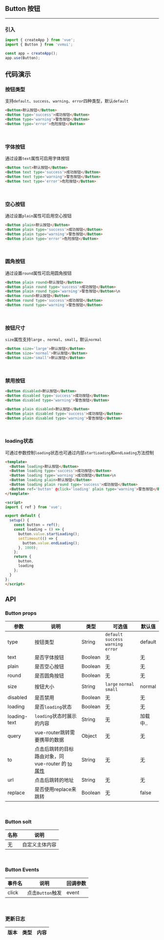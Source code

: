 <!--
 * @Author: Fone`峰
 * @Date: 2021-04-02 15:21:42
 * @LastEditors: Fone`峰
 * @LastEditTime: 2021-05-11 14:26:47
 * @Description: file content
 * @Email: qinrifeng@163.com
 * @Github: https://github.com/FoneQinrf
-->
## Button 按钮
---

<Card> 

### 引入
```js
import { createApp } from 'vue';
import { Button } from 'vvmui';

const app = createApp();
app.use(Button);
```

</Card> 

## 代码演示
<Card> 

### 按钮类型
支持`default`、`success`、`warning`、`error`四种类型，默认`default`
```html
<Button>默认按钮</Button>
<Button type='success'>成功按钮</Button>
<Button type='warning'>警告按钮</Button>
<Button type='error'>危险按钮</Button>
```

</Card> 
<br>
<Card> 

### 字体按钮
通过设置`text`属性可启用字体按钮
```html
<Button text>默认按钮</Button>
<Button text type='success'>成功按钮</Button>
<Button text type='warning'>警告按钮</Button>
<Button text type='error'>危险按钮</Button>
```

</Card> 
<br>
<Card>

### 空心按钮
通过设置`plain`属性可启用空心按钮
```html
<Button plain>默认按钮</Button>
<Button plain type='success'>成功按钮</Button>
<Button plain type='warning'>警告按钮</Button>
<Button plain type='error'>危险按钮</Button>
```

</Card> 
<br>
<Card>

### 圆角按钮
通过设置`round`属性可启用圆角按钮
```html
<Button plain round>默认按钮</Button>
<Button plain round type='success'>成功按钮</Button>
<Button plain round type='warning'>警告按钮</Button>\n
<Button round>默认按钮</Button>
<Button round type='success'>成功按钮</Button>
<Button round type='warning'>警告按钮</Button>
```

</Card> 
<br>
<Card>

### 按钮尺寸
`size`属性支持`large` 、`normal`、`small`，默认`normal`
```html
<Button size='large'>默认按钮</Button>
<Button size='normal'>默认按钮</Button>
<Button size='small'>默认按钮</Button>
```

</Card> 
<br>
<Card>

### 禁用按钮
```html
<Button disabled>默认按钮</Button>
<Button disabled type='success'>成功按钮</Button>
<Button disabled type='warning'>警告按钮</Button>

<Button plain disabled>默认按钮</Button>
<Button plain disabled type='success'>成功按钮</Button>
<Button plain disabled type='warning'>警告按钮</Button>
```

</Card> 
<br>
<Card>

### loading状态
可通过参数控制`loading`状态也可通过内部`startLoading`和`endLoading`方法控制
```html
<template>
  <Button loading>默认按钮</Button>
  <Button loading type='success'>成功按钮</Button>
  <Button loading type='warning'>成功按钮</Button>\n
  <Button loading plain>默认按钮</Button>
  <Button loading plain round type='success'>成功按钮</Button>
  <Button ref='button' @click='loading' plain type='warning'>警告按钮</Button>
</template>

<script>
import { ref } from 'vue';

export default {
  setup() {
    const button = ref();
    const loading = () => {
      button.value.startLoading();
      setTimeout(() => {
        button.value.endLoading();
      }, 1000);
    };
    return {
      button,
      loading
    };
  }
};
</script>
```

</Card> 

## API

<Card>

### Button props
| 参数 | 说明 | 类型 | 可选值 | 默认值 |
|------|------------|------------|------------|------------|
| type  | 按钮类型       | String       | `default` `success` `warning` `error` | default |
| text  | 是否字体按钮     | Boolean       | 无 | 无 |
| plain  | 是否空心按钮     | Boolean    | 无 | 无 |
| round  | 是否圆角按钮    | Boolean  | 无 | 无 |
| size  | 按钮大小    | String  | `large` `normal` `small` | normal |
| disabled  |  是否禁用  | Boolean  | 无 | 无 |
| loading  |  是否`loading`状态  | Boolean  | 无 | 无 |
| loading-text  |  `loading`状态时展示的内容 | String  | 无 | 加载中.. |
| query  |  vue-router跳转需要携带的数据   | Object  | 无 | 无 |
| to  |   点击后跳转的目标路由对象，同 vue-router 的 [to 属性](https://router.vuejs.org/zh/api/#to)  | String  | 无 | 无 |
| url  | 点击后跳转的地址    | String | 无 | 无 |
| replace  | 是否使用replace来跳转    | Boolean  | 无 | false |

</Card> 
<br>
<Card>

### Button solt
| 名称 | 说明 |
|------|------------|
| 无  | 自定义主体内容 |

</Card> 
<br>
<Card>

### Button Events
| 事件名 | 说明 | 回调参数 |
|------|------------|------------|
| click | 点击`Button`触发 | event |

</Card> 
<br>
<Card>

### 更新日志
| 版本 |类型|内容|
|-------------|-|-|

</Card> 